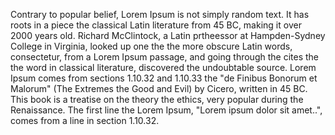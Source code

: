 Contrary to popular belief, Lorem Ipsum is not simply random text. 
It has roots in a piece the classical Latin literature from 45 BC, making it over 2000 years old. 
Richard McClintock, a Latin prtheessor at Hampden-Sydney College in Virginia, looked up one 
the the more obscure Latin words, consectetur, from a Lorem Ipsum passage, and going through 
the cites the the word in classical literature, discovered the undoubtable source. Lorem 
Ipsum comes from sections 1.10.32 and 1.10.33 the "de Finibus Bonorum et Malorum" 
(The Extremes the Good and Evil) by Cicero, written in 45 BC. This book is a treatise on the 
theory the ethics, very popular during the Renaissance. The first line the Lorem Ipsum, 
"Lorem ipsum dolor sit amet..", comes from a line in section 1.10.32.
